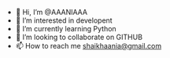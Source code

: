 - 👋 Hi, I’m @AAANIAAA
- 👀 I’m interested in developent 
- 🌱 I’m currently learning Python
- 💞️ I’m looking to collaborate on GITHUB
- 📫 How to reach me shaikhaania@gmail.com

<!---
AAANIAAA/AAANIAAA is a ✨ special ✨ repository because its `README.md` (this file) appears on your GitHub profile.
You can click the Preview link to take a look at your changes.
--->
